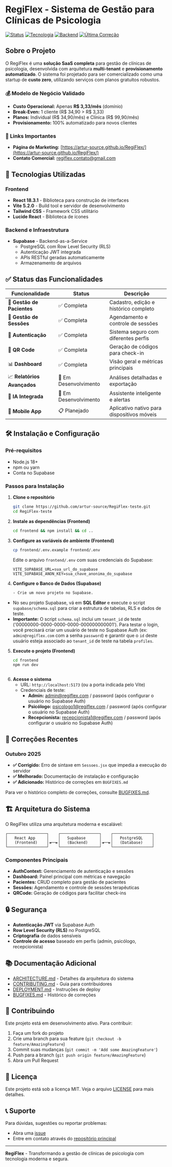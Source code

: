 # RegiFlex - Sistema de Gestão para Clínicas de Psicologia

[![Status](https://img.shields.io/badge/Status-Comercialização-brightgreen)](https://github.com/artur-source/RegiFlex-teste)
[![Tecnologia](https://img.shields.io/badge/Frontend-React%2018.3.1-blue)](https://reactjs.org/)
[![Backend](https://img.shields.io/badge/Backend-Supabase-green)](https://supabase.com/)
[![Última Correção](https://img.shields.io/badge/Última%20Correção-2025--10--10-brightgreen)](./BUGFIXES.md)

## Sobre o Projeto

O RegiFlex é uma **solução SaaS completa** para gestão de clínicas de psicologia, desenvolvida com arquitetura **multi-tenant** e **provisionamento automatizado**. O sistema foi projetado para ser comercializado como uma startup de **custo zero**, utilizando serviços com planos gratuitos robustos.

### 💰 Modelo de Negócio Validado
- **Custo Operacional:** Apenas **R$ 3,33/mês** (domínio)
- **Break-Even:** 1 cliente (R$ 34,90 > R$ 3,33)
- **Planos:** Individual (R$ 34,90/mês) e Clínica (R$ 99,90/mês)
- **Provisionamento:** 100% automatizado para novos clientes

### 🔗 Links Importantes
- **Página de Marketing:** [https://artur-source.github.io/RegiFlex/](https://artur-source.github.io/RegiFlex/)
- **Contato Comercial:** regiflex.contato@gmail.com

## 🚀 Tecnologias Utilizadas

### Frontend
- **React 18.3.1** - Biblioteca para construção de interfaces
- **Vite 5.2.0** - Build tool e servidor de desenvolvimento
- **Tailwind CSS** - Framework CSS utilitário
- **Lucide React** - Biblioteca de ícones

### Backend e Infraestrutura
- **Supabase** - Backend-as-a-Service
  - PostgreSQL com Row Level Security (RLS)
  - Autenticação JWT integrada
  - APIs RESTful geradas automaticamente
  - Armazenamento de arquivos

## ✅ Status das Funcionalidades

| Funcionalidade | Status | Descrição |
|---|---|---|
| 🏥 **Gestão de Pacientes** | ✅ Completa | Cadastro, edição e histórico completo |
| 📅 **Gestão de Sessões** | ✅ Completa | Agendamento e controle de sessões |
| 🔐 **Autenticação** | ✅ Completa | Sistema seguro com diferentes perfis |
| 📱 **QR Code** | ✅ Completa | Geração de códigos para check-in |
| 📊 **Dashboard** | ✅ Completa | Visão geral e métricas principais |
| 📈 **Relatórios Avançados** | 🚧 Em Desenvolvimento | Análises detalhadas e exportação |
| 🤖 **IA Integrada** | 🚧 Em Desenvolvimento | Assistente inteligente e alertas |
| 📱 **Mobile App** | 📋 Planejado | Aplicativo nativo para dispositivos móveis |

## 🛠️ Instalação e Configuração

### Pré-requisitos
- Node.js 18+ 
- npm ou yarn
- Conta no Supabase

### Passos para Instalação

1. **Clone o repositório**
   ```bash
   git clone https://github.com/artur-source/RegiFlex-teste.git
   cd RegiFlex-teste
   ```

2. **Instale as dependências (Frontend)**
   ```bash
   cd frontend && npm install && cd ..
   ```

3. **Configure as variáveis de ambiente (Frontend)**
   ```bash
   cp frontend/.env.example frontend/.env
   ```
   
   Edite o arquivo `frontend/.env` com suas credenciais do Supabase:
   ```env
   VITE_SUPABASE_URL=sua_url_do_supabase
   VITE_SUPABASE_ANON_KEY=sua_chave_anonima_do_supabase
   ```

4. **Configure o Banco de Dados (Supabase)**
   ```bash
   - Crie um novo projeto no Supabase.
- No seu projeto Supabase, vá em **SQL Editor** e execute o script `supabase/schema.sql` para criar a estrutura de tabelas, RLS e dados de teste.
- **Importante:** O script `schema.sql` inclui um `tenant_id` de teste ('00000000-0000-0000-0000-000000000001'). Para testar o login, você precisará criar um usuário de teste no Supabase Auth (ex: `admin@regiflex.com` com a senha `password`) e garantir que o `id` deste usuário esteja associado ao `tenant_id` de teste na tabela `profiles`.

5. **Execute o projeto (Frontend)**
   ```bash
   cd frontend
   npm run dev
   ```
   ```

6. **Acesse o sistema**
   - URL: `http://localhost:5173` (ou a porta indicada pelo Vite)
   - Credenciais de teste:
     - **Admin:** admin@regiflex.com / password (após configurar o usuário no Supabase Auth)
     - **Psicólogo:** psicologo1@regiflex.com / password (após configurar o usuário no Supabase Auth)
     - **Recepcionista:** recepcionista1@regiflex.com / password (após configurar o usuário no Supabase Auth)

## 🔧 Correções Recentes

### Outubro 2025
- **✅ Corrigido:** Erro de sintaxe em `Sessoes.jsx` que impedia a execução do servidor
- **✅ Melhorado:** Documentação de instalação e configuração
- **✅ Adicionado:** Histórico de correções em `BUGFIXES.md`

Para ver o histórico completo de correções, consulte [BUGFIXES.md](./BUGFIXES.md).

## 🏗️ Arquitetura do Sistema

O RegiFlex utiliza uma arquitetura moderna e escalável:

```
┌─────────────────┐    ┌─────────────────┐    ┌─────────────────┐
│   React App     │    │   Supabase      │    │   PostgreSQL    │
│   (Frontend)    │◄──►│   (Backend)     │◄──►│   (Database)    │
└─────────────────┘    └─────────────────┘    └─────────────────┘
```

### Componentes Principais
- **AuthContext:** Gerenciamento de autenticação e sessões
- **Dashboard:** Painel principal com métricas e navegação
- **Pacientes:** CRUD completo para gestão de pacientes
- **Sessões:** Agendamento e controle de sessões terapêuticas
- **QRCode:** Geração de códigos para facilitar check-ins

## 🔒 Segurança

- **Autenticação JWT** via Supabase Auth
- **Row Level Security (RLS)** no PostgreSQL
- **Criptografia** de dados sensíveis
- **Controle de acesso** baseado em perfis (admin, psicólogo, recepcionista)

## 📚 Documentação Adicional

- [ARCHITECTURE.md](./ARCHITECTURE.md) - Detalhes da arquitetura do sistema
- [CONTRIBUTING.md](./CONTRIBUTING.md) - Guia para contribuidores
- [DEPLOYMENT.md](./DEPLOYMENT.md) - Instruções de deploy
- [BUGFIXES.md](./BUGFIXES.md) - Histórico de correções

## 🤝 Contribuindo

Este projeto está em desenvolvimento ativo. Para contribuir:

1. Faça um fork do projeto
2. Crie uma branch para sua feature (`git checkout -b feature/AmazingFeature`)
3. Commit suas mudanças (`git commit -m 'Add some AmazingFeature'`)
4. Push para a branch (`git push origin feature/AmazingFeature`)
5. Abra um Pull Request

## 📄 Licença

Este projeto está sob a licença MIT. Veja o arquivo [LICENSE](LICENSE) para mais detalhes.

## 📞 Suporte

Para dúvidas, sugestões ou reportar problemas:
- Abra uma [issue](https://github.com/artur-source/RegiFlex-teste/issues)
- Entre em contato através do [repositório principal](https://github.com/artur-source/RegiFlex)

---

**RegiFlex** - Transformando a gestão de clínicas de psicologia com tecnologia moderna e segura.
